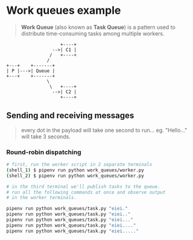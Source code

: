 # Work queues example

> **Work Queue** (also known as **Task Queue**) is a pattern used to distribute time-consuming tasks among multiple workers.

```ascii
                    +----+
                 -->| C1 |
                /   +----+
               /
+---+    +-------+
| P |--->| Queue |
+---+    +-------+
               \
                \   +----+
                 -->| C2 |
                    +----+
```

## Sending and receiving messages

> every dot in the payload will take one second to run...
> eg. "Hello..." will take 3 seconds.

### Round-robin dispatching

```sh
# first, run the worker script in 2 separate terminals
(shell_1) $ pipenv run python work_queues/worker.py
(shell_2) $ pipenv run python work_queues/worker.py
```

```sh
# in the third terminal we'll publish tasks to the queue.
# run all the following commands at once and observe output
# in the worker terminals.

pipenv run python work_queues/task.py "eiei."
pipenv run python work_queues/task.py "eiei.."
pipenv run python work_queues/task.py "eiei..."
pipenv run python work_queues/task.py "eiei...."
pipenv run python work_queues/task.py "eiei....."
```
